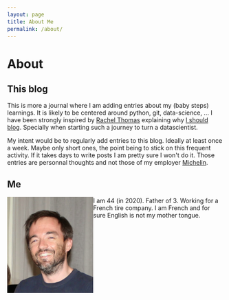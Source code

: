 ```yaml
---
layout: page
title: About Me
permalink: /about/
---
```


# About

## This blog

This is more a journal where I am adding entries about my (baby steps) learnings. It is likely to be centered around python, git, data-science, ...
I have been strongly inspired by [Rachel Thomas](https://www.fast.ai/about/#rachel) explaining why [I should blog](https://www.fast.ai/2020/01/16/fast_template/#you-should-blog). Specially when starting such a journey to turn a datascientist.

My intent would be to regularly add entries to this blog. Ideally at least once a week. Maybe only short ones, the point being to stick on this frequent activity. If it takes days to write posts I am pretty sure I won't do it.
Those entries are personnal thoughts and not those of my employer [Michelin](https://www.michelin.com/).

## Me

<img src="/images/IMG_0338_guillaume.JPG" width="200" align="left"/>
I am 44 (in 2020). Father of 3. Working for a French tire company.
I am French and for sure English is not my mother tongue.
